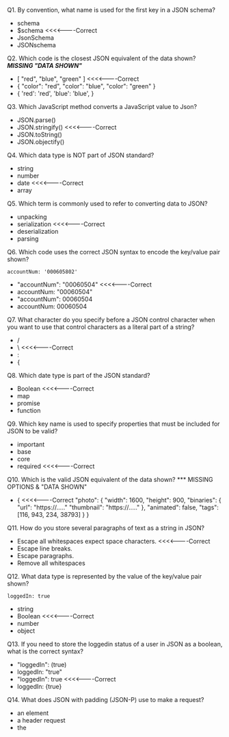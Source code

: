 Q1. By convention, what name is used for the first key in a JSON schema?

- schema
- \$schema <<<<----Correct
- JsonSchema
- JSONschema

Q2. Which code is the closest JSON equivalent of the data shown? ***MISSING "DATA SHOWN"***
- [
    "red",
    "blue",
    "green"
  ] <<<<----Correct
- {
    "color": "red",
    "color": "blue",
    "color": "green"
  }
- {
  'red': 'red',
  'blue': 'blue',
  }

Q3. Which JavaScript method converts a JavaScript value to Json?

- JSON.parse()
- JSON.stringify() <<<<----Correct
- JSON.toString()
- JSON.objectify()

Q4. Which data type is NOT part of JSON standard?

- string
- number
- date <<<<----Correct
- array

Q5. Which term is commonly used to refer to converting data to JSON?

- unpacking
- serialization <<<<----Correct
- deserialization
- parsing 

Q6. Which code uses the correct JSON syntax to encode the key/value pair shown?

```
accountNum: '000605802'
```

- "accountNum": "00060504" <<<<----Correct
- accountNum: "00060504"
- "accountNum": 00060504
- accountNum: 00060504

Q7. What character do you specify before a JSON control character when you want to use that control characters as a literal part of a string?

- /
- \ <<<<----Correct
- :
- {

Q8. Which date type is part of the JSON standard?

- Boolean <<<<----Correct
- map
- promise
- function

Q9. Which key name is used to specify properties that must be included for JSON to be valid?

- important
- base
- core
- required <<<<----Correct

Q10. Which is the valid JSON equivalent of the data shown? *** MISSING OPTIONS & "DATA SHOWN"
- { <<<<----Correct
    "photo": {
        "width": 1600,
        "height": 900,
        "binaries": {
            "url": "https://....."
            "thumbnail": "https://....."
        },
        "animated": false,
        "tags": [116, 943, 234, 38793]
    }
}

Q11. How do you store several paragraphs of text as a string in JSON?
- Escape all whitespaces expect space characters. <<<<----Correct
- Escape line breaks.
- Escape paragraphs.
- Remove all whitespaces

Q12. What data type is represented by the value of the key/value pair shown?

```
loggedIn: true
```

- string
- Boolean <<<<----Correct
- number
- object

Q13. If you need to store the loggedin status of a user in JSON as a boolean, what is the correct syntax?

- "loggedIn": (true)
- loggedIn: "true"
- "loggedIn": true <<<<----Correct
- loggedIn: {true}

Q14. What does JSON with padding (JSON-P) use to make a request?

- an <origin> element
- a header request
- the <script> element <<<<----Correct
- the XMLHttpRequest object

Q15. Which value is supported in the JSON specifications?

- undefined
- infinity
- NaN
- null <<<<----Correct

Q16. Which JavaScript method converts a Json to JavaScript value?

- JSON.parse() <<<<----Correct
- JSON.stringify()
- JSON.toString()
- JSON.objectify()

Q17. Transferring JSON information from client to server and back again often includes HTTP requests. Match each method with the best choice describing its use.

    1.Sends data to specific server to create or update information.

    2.Sends data to specific server to create or update information without the risk of creating the resource more than once.

    3.Previews what the GET request response might be without the body of the text.

    4.Learns the communication channels used by the target source.

    5.Requests information from a specific source.

    6.Removes information.

- 1.POST
  2.DELETE
  3.OPTIONS
  4.HEADER
  5.GET
  6.PUT

- 1.POST
  2.PUT
  3.HEADER
  4.OPTIONS
  5.GET
  6.DELETE

- 1.POST
  2.DELETE
  3.OPTIONS
  4.HEADER
  5.GET
  6.PUT

- 1.POST
  2.PUT
  3.HEADER
  4.OPTIONS
  5.GET
  6.DELETE <<<<----Correct

Q18. Which code uses valid JSON syntax for the text "Centennial Olympics?
-{
"host": "Atlanta",
"year": 1996
/_ Centennial Olympics _/
}
-{
"host": "Atlanta",
"year": 1996,
/_ Centennial Olympics _/
}
-{
"host": "Atlanta",
"year": 1996
// Centennial Olympics
}
-{
"host": "Atlanta",
"year": 1996,
"comments": "Centennial Olympics" <<<<----Correct
}

Q19. Can trailing commas be used in objects and arrays?

- yes
- only if there is more than one item
- no <<<<----Correct
- only when arrays and objects contain more than 10 items

Q20. Which whitespace characters should be escaped within a string?

- All whitespace is allowed.
- double quotes, slashes new lines, and carriage returns
- new lines and carriage returns only <<<<----Correct
- double quotes only

Q21. Which is supported by YAML but not supported by JSON?

- nested
- comments <<<<----Correct
- arrays
- null values

Q22. Which is an invalid JSON value?

- "'|=(_)(X 72(_)|\/||\*'"
- "|=(_)(X 72(_)|\/||\*"
- "|=(_)(X\" \"72(_)|\/||\*"
- "\s(_)(X 72(_)|\/||\*" <<<<----Correct

Q23. How do you encode a date in JSON?

- Convert the date to UTC and enclose in quotes.
- Encode the date as string using the ISO-8601 date format. <<<<----Correct
- Wrap the date in double quotes.
- Add a "date" key to your object and include the date as string.

Q24. What’s wrong with this JavaScript?
JSON.parse({"first": "Sarah", "last": "Connor"}) ;

- JSON should be wrapped with curly braces.
- JSON.parse() is missing an argument.
- The value supplied to JSON.parse() is not a string. <<<<----Correct
- Nothing is wrong with it.

Q25. What does this JavaScript code print?
printNullness(JSON.parse('{ "lemmings": [] }'));
printNullness(JSON.parse('{ "lemmings": null }'));
printNullness(JSON.parse('{ "lemmings": "null" }'));

    function printNullness(){
      if (testMe.lemmings == null)
        console.log("null");
      else
        console.log("not null");
    }

- not null <<<<----Correct
  null
  not null

- null
  null
  not null
- not null
  null
  null
- null
  null
  null

Q26. What tool might you use to validate your JSON?
- JSONLint <<<<----Correct
- ValidateJSON
- JSONFiddle 
- TextEdit

Q27. What characters denote strings in JSON?

- double quotes <<<<----Correct
- smart (curly) quotes
- single or double quotes
- single quotes

Q28. Which code is a valid JSON equivalent of the key/value pair shown that also preserves the data type?
 **constant: 6.022E23**
- "constant": "6.022E23"   <<<<----Correct
- "constant": "6\.022\E23"
- constant: 6.022E23
- constant: "6.022E23"

(***note it should be mentioned that Scientific Notation is a valid JSON number. You can use `e` or `E`. https://json-schema.org/understanding-json-schema/reference/numeric.html)

Q29. Which element is added to the DOM to create a JSON-P request?

- <object>
- <script>  <<<<----Correct
- <script>  <<<<----Correct
- <meta>

Q30. Why do so many APIs use JSON?

- Because it's object-based.
- Because it's a simple and adaptable format for sharing data. 
- Because it's based on JavaScript.  <<<<----Correct
- Because it is derived from SGML.

Q31. You need to assemble a list of members, but your JSON is not parsing correctly. How do you change it?
**{
"avengers": [
"iron man",
"hulk",
"thor",
"black widow",
"ant man",
"spider man'
]
}**

- **{
"avengers": [
"iron man",
"hulk",
"thor",
"black widow",
"ant man",
"spider man"
]
}**  <<<<----Correct

- **{
  'avengers': [
  {'iron man',
  'hulk',
  'thor',
  'black widow',
  'ant man',
  'spider man'}
  ]
  }**

- **{
  'avengers': [
  'iron man',
  'hulk',
  'thor',
  'black widow',
  'ant man',
  'spider man'
  ]
  }**

- **{
  "avengers": {[
  "iron man",
  "hulk",
  "thor",
  "black widow",
  "ant man",
  "spider man"
  ]}
  }**

Q32. When building dynamic web applications using AJAX, developers originally used the \_\_\_\_ data format, which has since been replaced by JSON.

- XML <<<<----Correct
- GRAPHQL
- REST
- SOAP

Q33. How is a true boolean value represented in JSON?

- TRUE
- "true"
- 1
- true <<<<----Correct

Q34. Which array is valid JSON?

- ['tatooine', 'hoth', 'dagobah']
- [tatooine, hoth, dagobah]
- ["tatooine", "hoth", "dagobah",]
- ["tatooine", "hoth", "dagobah"] <<<<----Correct

Q35. What data type is encoded in the outermost component of the JSON shown?
[
{
"year": 2024
},
{
"location": "unknown"
}
]

- object
- array <<<<----Correct
- number
- string

Q36. Which is ignored by JSON but treated as significant by YAML?

- trailing commas
- trailing decimals
- whitespace 
- leading zeroes <<<<----Correct

Q37. When you need to set the value of a key in JSON to be blank, what is the correct syntax for the empty value?

- FALSE
- 0
- "" 
- null  <<<<----Correct

Q38. How do you assign a number value in JSON?

- Escape the number with a backslash.
- Enclose the number in double quotes.
- Enclose the number in single quotes.
- Leave the number as is. <<<<----Correct

Q39. Which code uses the correct JSON syntax for encoding a key/value pair with a null value?

- "lastVisit": "nul1"
- lastVisit: null
- "lastVisit": 0
- "lastVisit": undefined
**NONE OF THESE ARE CORRECT A CORRECT ANSWER WOULD LOOK LIKE `"lastVisit": null`**

Q40. Which reference to the Unicode character U+1F602 complies with the JSON standard?

- 128514
- d83dde02
- \uD83D\uDE02 <<<<----Correct
- \&#128514;

Q41. Which code uses the correct JSON syntax for a key/Value pair containing a string?

- "largest": "blue whale" <<<<----Correct
- largest: 'blue whale'
- 'largest': 'blue whale'
- largest: "blue whale"

Q42. Which key name is used to specify data type in a JSON schema?

- data
- schemadata
- schematype
- type <<<<----Correct

Q43. Which code is a valid JSON equivalent of the key/value pair shown that also preserves the original value?

**UPC: 043875**

- "UPC": \043875
- UPC: "043875"
- "UPC": 043875
- UPC: '043875'
**NONE OF THESE ARE CORRECT A CORRECT ANSWER WOULD LOOK LIKE `"UPC": "043875"`**

Q44. Which data format is a JSON schema written in?

- markdown
- YAML
- XML
- JSON <<<<----Correct

Q45. Which code is valid JSON equivalent of the key/value pair shown that also preserves the data type?
**variance: -0.0823**

- "variance": "-0.0823" <<<<----Correct
- variance: "-0.0823"
- "variance": "\-0.0823"
- variance: -0.0823

Q46. With what character should key/value pairs be separated?
- colon  <<<<----Correct
- space
- semicolon
- comma
